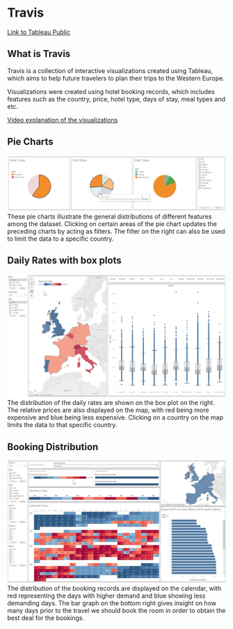 # Travis

[Link to Tableau Public](https://public.tableau.com/views/6730_proj_final/Story2?:language=en-US&:display_count=n&:origin=viz_share_link)

## What is Travis
Travis is a collection of interactive visualizations created using Tableau, which aims to help future travelers to plan their trips to the Western Europe.

Visualizations were created using hotel booking records, which includes features such as the country, price, hotel type, days of stay, meal types and etc.

[Video explanation of the visualizations](https://youtu.be/VmElek1NzuA)

## Pie Charts
![piechart](/images/pie.png)
These pie charts illustrate the general distributions of different features among the dataset. Clicking on certain areas of the pie chart updates the preceding charts by acting as filters. The filter on the right can also be used to limit the data to a specific country.

## Daily Rates with box plots
![box](/images/box.png)
The distribution of the daily rates are shown on the box plot on the right. The relative prices are also displayed on the map, with red being more expensive and blue being less expensive. Clicking on a country on the map limits the data to that specific country.

## Booking Distribution
![calendar](/images/calendar.png)
The distribution of the booking records are displayed on the calendar, with red representing the days with higher demand and blue showing less demanding days. The bar graph on the bottom right gives insight on how many days prior to the travel we should book the room in order to obtain the best deal for the bookings. 
